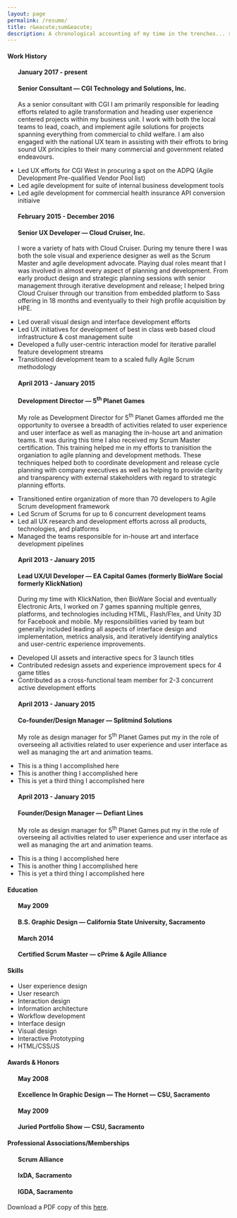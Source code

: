 ```yaml
---
layout: page
permalink: /resume/
title: r&eacute;sum&eacute;
description: A chronological accounting of my time in the trenches... some of it anyway.
---
```

<div>
    <h4 class="resume-heads">Work History</h4>
    <ul class="work-items">
        <h4 class="work-date">January 2017 - present</h4>
        <h4 class="work-place">Senior Consultant &mdash; CGI Technology and Solutions, Inc.</h4>
        <p>As a senior consultant with CGI I am primarily responsible for leading efforts related to agile transformation and heading user experience centered projects within my business unit. I work with both the local teams to lead, coach, and implement agile solutions for projects spanning everything from commercial to child welfare. I am also engaged with the national UX team in assisting with their effrots to bring sound UX principles to their many commercial and government related endeavours.</p>
        <li>Led UX efforts for CGI West in procuring a spot on the ADPQ (Agile Development Pre-qualified Vendor Pool list)</li>
        <li>Led agile development for suite of internal business development tools</li>
        <li>Led agile development for commercial health insurance API conversion initiaive</li>
    </ul>
    <ul class="work-items">
        <h4 class="work-date">February 2015 - December 2016</h4>
        <h4 class="work-place">Senior UX Developer &mdash; Cloud Cruiser, Inc.</h4>
        <p>I wore a variety of hats with Cloud Cruiser. During my tenure there I was both the sole visual and experience designer as well as the Scrum Master and agile development advocate. Playing dual roles meant that I was involved in almost every aspect of planning and development. From early product design and strategic planning sessions with senior management through iterative development and release; I helped bring Cloud Cruiser through our transition from embedded platform to Sass offering in 18 months and eventyually to their high profile acquisition by HPE.</p>
        <li>Led overall visual design and interface development efforts</li>
        <li>Led UX initiatives for development of best in class web based cloud infrastructure & cost management suite</li>
        <li>Developed a fully user-centric interaction model for iterative parallel feature development streams</li>
        <li>Transitioned development team to a scaled fully Agile Scrum methodology</li>
    </ul>
    <ul class="work-items">
        <h4 class="work-date">April 2013 - January 2015</h4>
        <h4 class="work-place">Development Director &mdash; 5<sup>th</sup> Planet Games</h4>
        <p>My role as Development Director for 5<sup>th</sup> Planet Games afforded me the opportunity to oversee a breadth of activities related to user experience and user interface as well as managing the in-house art and animation teams. It was during this time I also received my Scrum Master certification. This training helped me in my efforts to tranisition the organiation to agile planning and development methods. These techniques helped both to coordinate development and release cycle planning with company executives as well as helping to provide clarity and transparency with external stakeholders with regard to strategic planning efforts.</p>
        <li>Transitioned entire organization of more than 70 developers to Agile Scrum development framework</li>
        <li>Led Scrum of Scrums for up to 6 concurrent development teams</li>
        <li>Led all UX research and development efforts across all products, technologies, and platforms</li>
        <li>Managed the teams responsible for in-house art and interface development pipelines</li>
    </ul>
    <ul class="work-items">
        <h4 class="work-date">April 2013 - January 2015</h4>
        <h4 class="work-place">Lead UX/UI Developer &mdash; EA Capital Games (formerly BioWare Social formerly KlickNation)</h4>
        <p>During my time with KlickNation, then BioWare Social and eventually Electronic Arts, I worked on 7 games spanning multiple genres, platforms, and technologies including HTML, Flash/Flex, and Unity 3D for Facebook and mobile. My responsibilities varied by team but generally included leading all aspects of interface design and implementation, metrics analysis, and iteratively identifying analytics and user-centric experience improvements.</p>
        <li>Developed UI assets and interactive specs for 3 launch titles</li>
        <li>Contributed redesign assets and experience improvement specs for 4 game titles</li>
        <li>Contributed as a cross-functional team member for 2-3 concurrent active development efforts</li>
    </ul>
    <ul class="work-items">
        <h4 class="work-date">April 2013 - January 2015</h4>
        <h4 class="work-place">Co-founder/Design Manager &mdash; Splitmind Solutions</h4>
        <p>My role as design manager for 5<sup>th</sup> Planet Games put my in the role of overseeing all activities related to user experience and user interface as well as managing the art and animation teams. </p>
        <li>This is a thing I accomplished here</li>
        <li>This is another thing I accomplished here</li>
        <li>This is yet a third thing I accomplished here</li>
    </ul>
    <ul class="work-items">
        <h4 class="work-date">April 2013 - January 2015</h4>
        <h4 class="work-place">Founder/Design Manager &mdash; Defiant Lines</h4>
        <p>My role as design manager for 5<sup>th</sup> Planet Games put my in the role of overseeing all activities related to user experience and user interface as well as managing the art and animation teams. </p>
        <li>This is a thing I accomplished here</li>
        <li>This is another thing I accomplished here</li>
        <li>This is yet a third thing I accomplished here</li>
    </ul>
    <h4 class="resume-heads">Education</h4>
    <ul class="work-items">
        <h4 class="work-date">May 2009</h4>
        <h4 class="work-place">B.S. Graphic Design &mdash; California State University, Sacramento</h4>
        <h4 class="work-date">March 2014</h4>
        <h4 class="work-place">Certified Scrum Master &mdash; cPrime & Agile Alliance</h4>
    </ul>
    <h4 class="resume-heads">Skills</h4>
    <ul class="work-items">
        <div class="skills-row">
            <li class="col one">User experience design</li>
            <li class="col one">User research </li>
            <li class="col one">Interaction design</li>
            <li class="col one">Information architecture</li>
            <li class="col one">Workflow development</li>
            <li class="col one">Interface design</li>
            <li class="col one">Visual design</li>
            <li class="col one">Interactive Prototyping</li>
            <li class="col one">HTML/CSS/JS</li>
        </div>
    </ul>
    <h4 class="resume-heads">Awards & Honors</h4>
    <ul class="work-items">
        <h4 class="work-date">May 2008</h4>
        <h4 class="work-place">Excellence In Graphic Design &mdash; The Hornet &mdash; CSU, Sacramento</h4>
        <h4 class="work-date">May 2009</h4>
        <h4 class="work-place">Juried Portfolio Show &mdash; CSU, Sacramento</h4>
    </ul>
    <h4 class="resume-heads">Professional Associations/Memberships</h4>
    <ul class="work-items">
        <h4 class="work-place">Scrum Alliance</h4>
        <h4 class="work-place">IxDA, Sacramento</h4>
        <h4 class="work-place">IGDA, Sacramento</h4>
    </ul>
Download a PDF copy of this <a href="#">here</a>.
</div>
